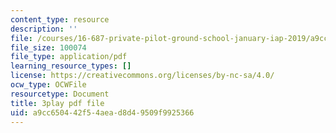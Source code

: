 ```yaml
---
content_type: resource
description: ''
file: /courses/16-687-private-pilot-ground-school-january-iap-2019/a9cc650442f54aead8d49509f9925366_edLnZgF9mUg.pdf
file_size: 100074
file_type: application/pdf
learning_resource_types: []
license: https://creativecommons.org/licenses/by-nc-sa/4.0/
ocw_type: OCWFile
resourcetype: Document
title: 3play pdf file
uid: a9cc6504-42f5-4aea-d8d4-9509f9925366
---
```

